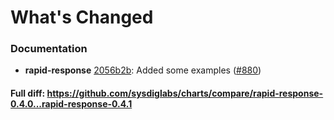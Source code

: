 # What's Changed

### Documentation
- **rapid-response** [2056b2b](https://github.com/sysdiglabs/charts/commit/2056b2b7678d178c9adf04e138cdd44e1bd6af87): Added some examples ([#880](https://github.com/sysdiglabs/charts/issues/880))

#### Full diff: https://github.com/sysdiglabs/charts/compare/rapid-response-0.4.0...rapid-response-0.4.1
